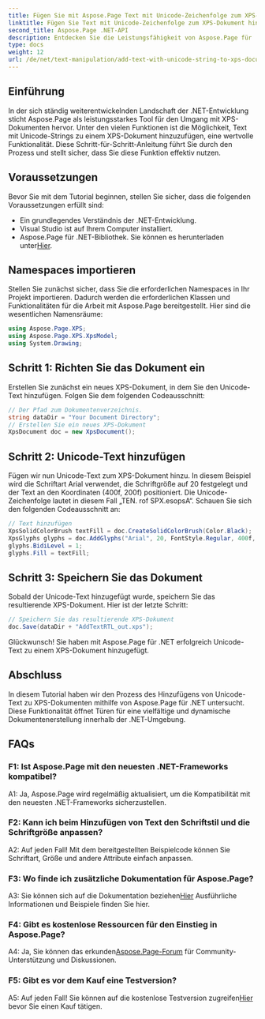 ```yaml
---
title: Fügen Sie mit Aspose.Page Text mit Unicode-Zeichenfolge zum XPS-Dokument hinzu
linktitle: Fügen Sie Text mit Unicode-Zeichenfolge zum XPS-Dokument hinzu
second_title: Aspose.Page .NET-API
description: Entdecken Sie die Leistungsfähigkeit von Aspose.Page für .NET mit unserer Schritt-für-Schritt-Anleitung zum Hinzufügen von Unicode-Text zu XPS-Dokumenten.
type: docs
weight: 12
url: /de/net/text-manipulation/add-text-with-unicode-string-to-xps-document/
---
```

## Einführung

In der sich ständig weiterentwickelnden Landschaft der .NET-Entwicklung sticht Aspose.Page als leistungsstarkes Tool für den Umgang mit XPS-Dokumenten hervor. Unter den vielen Funktionen ist die Möglichkeit, Text mit Unicode-Strings zu einem XPS-Dokument hinzuzufügen, eine wertvolle Funktionalität. Diese Schritt-für-Schritt-Anleitung führt Sie durch den Prozess und stellt sicher, dass Sie diese Funktion effektiv nutzen.

## Voraussetzungen

Bevor Sie mit dem Tutorial beginnen, stellen Sie sicher, dass die folgenden Voraussetzungen erfüllt sind:

- Ein grundlegendes Verständnis der .NET-Entwicklung.
- Visual Studio ist auf Ihrem Computer installiert.
-  Aspose.Page für .NET-Bibliothek. Sie können es herunterladen unter[Hier](https://releases.aspose.com/page/net/).

## Namespaces importieren

Stellen Sie zunächst sicher, dass Sie die erforderlichen Namespaces in Ihr Projekt importieren. Dadurch werden die erforderlichen Klassen und Funktionalitäten für die Arbeit mit Aspose.Page bereitgestellt. Hier sind die wesentlichen Namensräume:

```csharp
using Aspose.Page.XPS;
using Aspose.Page.XPS.XpsModel;
using System.Drawing;
```

## Schritt 1: Richten Sie das Dokument ein

Erstellen Sie zunächst ein neues XPS-Dokument, in dem Sie den Unicode-Text hinzufügen. Folgen Sie dem folgenden Codeausschnitt:

```csharp
// Der Pfad zum Dokumentenverzeichnis.
string dataDir = "Your Document Directory";
// Erstellen Sie ein neues XPS-Dokument
XpsDocument doc = new XpsDocument();
```

## Schritt 2: Unicode-Text hinzufügen

Fügen wir nun Unicode-Text zum XPS-Dokument hinzu. In diesem Beispiel wird die Schriftart Arial verwendet, die Schriftgröße auf 20 festgelegt und der Text an den Koordinaten (400f, 200f) positioniert. Die Unicode-Zeichenfolge lautet in diesem Fall „TEN. rof SPX.esopsA“. Schauen Sie sich den folgenden Codeausschnitt an:

```csharp
// Text hinzufügen
XpsSolidColorBrush textFill = doc.CreateSolidColorBrush(Color.Black);
XpsGlyphs glyphs = doc.AddGlyphs("Arial", 20, FontStyle.Regular, 400f, 200f, "TEN. rof SPX.esopsA");
glyphs.BidiLevel = 1;
glyphs.Fill = textFill;
```

## Schritt 3: Speichern Sie das Dokument

Sobald der Unicode-Text hinzugefügt wurde, speichern Sie das resultierende XPS-Dokument. Hier ist der letzte Schritt:

```csharp
// Speichern Sie das resultierende XPS-Dokument
doc.Save(dataDir + "AddTextRTL_out.xps");
```

Glückwunsch! Sie haben mit Aspose.Page für .NET erfolgreich Unicode-Text zu einem XPS-Dokument hinzugefügt.

## Abschluss

In diesem Tutorial haben wir den Prozess des Hinzufügens von Unicode-Text zu XPS-Dokumenten mithilfe von Aspose.Page für .NET untersucht. Diese Funktionalität öffnet Türen für eine vielfältige und dynamische Dokumentenerstellung innerhalb der .NET-Umgebung.

## FAQs

### F1: Ist Aspose.Page mit den neuesten .NET-Frameworks kompatibel?

A1: Ja, Aspose.Page wird regelmäßig aktualisiert, um die Kompatibilität mit den neuesten .NET-Frameworks sicherzustellen.

### F2: Kann ich beim Hinzufügen von Text den Schriftstil und die Schriftgröße anpassen?

A2: Auf jeden Fall! Mit dem bereitgestellten Beispielcode können Sie Schriftart, Größe und andere Attribute einfach anpassen.

### F3: Wo finde ich zusätzliche Dokumentation für Aspose.Page?

 A3: Sie können sich auf die Dokumentation beziehen[Hier](https://reference.aspose.com/page/net/) Ausführliche Informationen und Beispiele finden Sie hier.

### F4: Gibt es kostenlose Ressourcen für den Einstieg in Aspose.Page?

 A4: Ja, Sie können das erkunden[Aspose.Page-Forum](https://forum.aspose.com/c/page/39) für Community-Unterstützung und Diskussionen.

### F5: Gibt es vor dem Kauf eine Testversion?

 A5: Auf jeden Fall! Sie können auf die kostenlose Testversion zugreifen[Hier](https://releases.aspose.com/) bevor Sie einen Kauf tätigen.